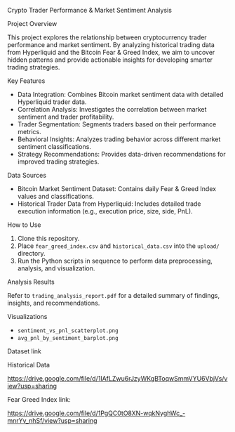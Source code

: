 Crypto Trader Performance & Market Sentiment Analysis

 Project Overview

This project explores the relationship between cryptocurrency trader performance and market sentiment. By analyzing historical trading data from Hyperliquid and the Bitcoin Fear & Greed Index, we aim to uncover hidden patterns and provide actionable insights for developing smarter trading strategies.

 Key Features

-   Data Integration: Combines Bitcoin market sentiment data with detailed Hyperliquid trader data.
-   Correlation Analysis: Investigates the correlation between market sentiment and trader profitability.
-   Trader Segmentation: Segments traders based on their performance metrics.
-   Behavioral Insights: Analyzes trading behavior across different market sentiment classifications.
-   Strategy Recommendations: Provides data-driven recommendations for improved trading strategies.

 Data Sources

-   Bitcoin Market Sentiment Dataset: Contains daily Fear & Greed Index values and classifications.
-   Historical Trader Data from Hyperliquid: Includes detailed trade execution information (e.g., execution price, size, side, PnL).

How to Use

1.  Clone this repository.
2.  Place `fear_greed_index.csv` and `historical_data.csv` into the `upload/` directory.
3.  Run the Python scripts in sequence to perform data preprocessing, analysis, and visualization.

 Analysis Results

Refer to `trading_analysis_report.pdf` for a detailed summary of findings, insights, and recommendations.

 Visualizations

-   `sentiment_vs_pnl_scatterplot.png`
-   `avg_pnl_by_sentiment_barplot.png`


Dataset link 


Historical Data 

https://drive.google.com/file/d/1IAfLZwu6rJzyWKgBToqwSmmVYU6VbjVs/view?usp=sharing

Fear Greed Index link:

https://drive.google.com/file/d/1PgQC0tO8XN-wqkNyghWc_-mnrYv_nhSf/view?usp=sharing


